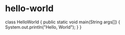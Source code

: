 # hello-world
class HelloWorld 
{ 
    public static void main(String args[]) 
    { 
        System.out.println("Hello, World"); 
    } 
} 
